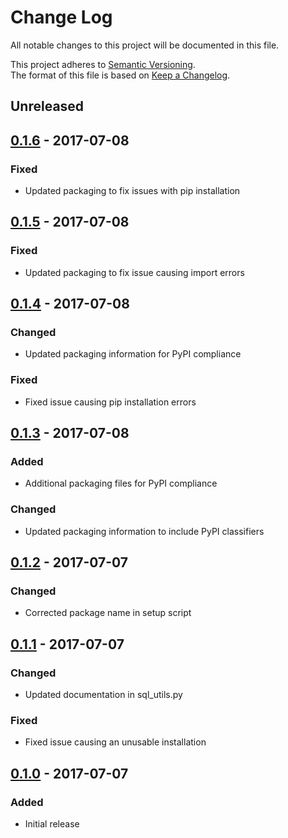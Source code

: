 # Change Log
All notable changes to this project will be documented in this file.

This project adheres to [Semantic Versioning].  
The format of this file is based on [Keep a Changelog].

## Unreleased
## [0.1.6] - 2017-07-08
### Fixed
*   Updated packaging to fix issues with pip installation

## [0.1.5] - 2017-07-08
### Fixed
*   Updated packaging to fix issue causing import errors

## [0.1.4] - 2017-07-08
### Changed
*   Updated packaging information for PyPI compliance

### Fixed
*   Fixed issue causing pip installation errors

## [0.1.3] - 2017-07-08
### Added
*   Additional packaging files for PyPI compliance

### Changed
*   Updated packaging information to include PyPI classifiers

## [0.1.2] - 2017-07-07
### Changed
*   Corrected package name in setup script

## [0.1.1] - 2017-07-07
### Changed
*   Updated documentation in sql_utils.py

### Fixed
*   Fixed issue causing an unusable installation

## [0.1.0] - 2017-07-07
### Added
*   Initial release

[Semantic Versioning]: http://semver.org/
[Keep a Changelog]: http://keepachangelog.com

[Unreleased]: https://github.com/jensonjose/utilbox
[0.1.6]: https://github.com/jensonjose/utilbox/releases/tag/0.1.6
[0.1.5]: https://github.com/jensonjose/utilbox/releases/tag/0.1.5
[0.1.4]: https://github.com/jensonjose/utilbox/releases/tag/0.1.4
[0.1.3]: https://github.com/jensonjose/utilbox/releases/tag/0.1.3
[0.1.2]: https://github.com/jensonjose/utilbox/releases/tag/0.1.2
[0.1.1]: https://github.com/jensonjose/utilbox/releases/tag/0.1.1
[0.1.0]: https://github.com/jensonjose/utilbox/releases/tag/0.1.0
